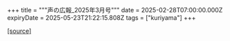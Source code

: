 +++
title = """声の広報_2025年3月号"""
date = 2025-02-28T07:00:00.000Z
expiryDate = 2025-05-23T21:22:15.808Z
tags = ["kuriyama"]
+++


[[source]](https://www.town.kuriyama.hokkaido.jp/site/koho/30916.html)
